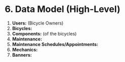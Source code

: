 # 6. Data Model (High-Level)

1.  **Users:** (Bicycle Owners)
2.  **Bicycles:**
3.  **Components:** (of the bicycles)
4.  **Maintenance:**
5.  **Maintenance Schedules/Appointments:**
6.  **Mechanics:**
7.  **Banners:**